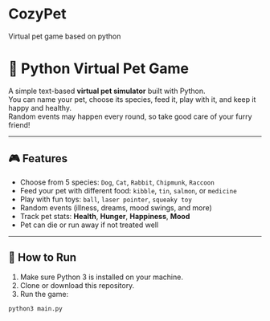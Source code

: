 # CozyPet
Virtual pet game based on python
# 🐾 Python Virtual Pet Game

A simple text-based **virtual pet simulator** built with Python.  
You can name your pet, choose its species, feed it, play with it, and keep it happy and healthy.  
Random events may happen every round, so take good care of your furry friend!

---

## 🎮 Features

- Choose from 5 species: `Dog`, `Cat`, `Rabbit`, `Chipmunk`, `Raccoon`
- Feed your pet with different food: `kibble`, `tin`, `salmon`, or `medicine`
- Play with fun toys: `ball`, `laser pointer`, `squeaky toy`
- Random events (illness, dreams, mood swings, and more)
- Track pet stats: **Health**, **Hunger**, **Happiness**, **Mood**
- Pet can die or run away if not treated well

---

## 🚀 How to Run

1. Make sure Python 3 is installed on your machine.
2. Clone or download this repository.
3. Run the game:

```bash
python3 main.py
